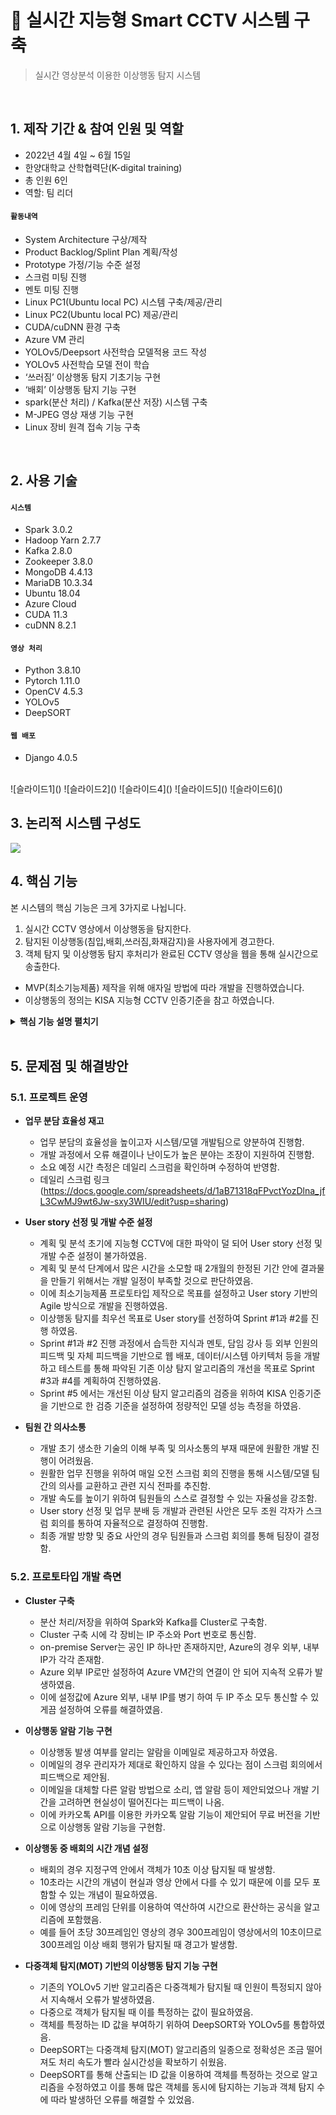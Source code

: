      
# :pushpin: 실시간 지능형 Smart CCTV 시스템 구축
>실시간 영상분석 이용한 이상행동 탐지 시스템  

</br>

## 1. 제작 기간 & 참여 인원 및 역할
- 2022년 4월 4일 ~ 6월 15일
- 한양대학교 산학협력단(K-digital training)
- 총 인원 6인
- 역할: 팀 리더

#### `활동내역`
- System Architecture 구상/제작
- Product Backlog/Splint Plan 계획/작성
- Prototype 가정/기능 수준 설정
- 스크럼 미팅 진행
- 멘토 미팅 진행
- Linux PC1(Ubuntu local PC) 시스템 구축/제공/관리
- Linux PC2(Ubuntu local PC) 제공/관리
- CUDA/cuDNN 환경 구축
- Azure VM 관리
- YOLOv5/Deepsort 사전학습 모델적용 코드 작성
- YOLOv5 사전학습 모델 전이 학습
- ‘쓰러짐’ 이상행동 탐지 기초기능 구현
- ‘배회’ 이상행동 탐지 기능 구현
- spark(분산 처리) / Kafka(분산 저장) 시스템 구축
- M-JPEG 영상 재생 기능 구현
- Linux 장비 원격 접속 기능 구축

</br>

## 2. 사용 기술
#### `시스템`
  - Spark 3.0.2
  - Hadoop Yarn 2.7.7
  - Kafka 2.8.0
  - Zookeeper 3.8.0
  - MongoDB 4.4.13
  - MariaDB 10.3.34
  - Ubuntu 18.04
  - Azure Cloud
  - CUDA 11.3
  - cuDNN 8.2.1
#### `영상 처리`
  - Python 3.8.10
  - Pytorch 1.11.0
  - OpenCV 4.5.3
  - YOLOv5
  - DeepSORT
#### `웹 배포`
  - Django 4.0.5

</br>
![슬라이드1]()
![슬라이드2]()
![슬라이드4]()
![슬라이드5]()
![슬라이드6]()

## 3. 논리적 시스템 구성도
![](https://user-images.githubusercontent.com/81274469/175882612-86992d04-8d5e-43c7-8207-8230c6210bcc.JPG)


## 4. 핵심 기능
본 시스템의 핵심 기능은 크게 3가지로 나뉩니다.
1. 실시간 CCTV 영상에서 이상행동을 탐지한다.
2. 탐지된 이상행동(침입,배회,쓰러짐,화재감지)을 사용자에게 경고한다.
3. 객체 탐지 및 이상행동 탐지 후처리가 완료된 CCTV 영상을 웹을 통해 실시간으로 송출한다.
- MVP(최소기능제품) 제작을 위해 애자일 방법에 따라 개발을 진행하였습니다.
- 이상행동의 정의는 KISA 지능형 CCTV 인증기준을 참고 하였습니다.

<details>
<summary><b>핵심 기능 설명 펼치기</b></summary>
<div markdown="1">

### 4.1. 물리적 시스템 구성도
![](https://user-images.githubusercontent.com/81274469/175882621-a02b7389-6570-4580-a45e-21749adbdac6.JPG)
- **시스템 동작 흐름**
     1. CCTV 영상이 Spark 안에서 Python을 기반으로 OpenCV를 통해 Frame단위로 쪼개어짐.
     2. OpenCV를 이용하여 MariaDB에 카메라 ID, 탐지된 이상행동의 종류, 금지구역 좌푯값을 저장.
     3. OpenCV에서 Frame 단위로 쪼개어준 영상 이미지를 바탕으로 YOLOv5와 DeepSORT 모델이 적용되어 Bbox를 검출함. 이를 바탕으로 설정하는 경계선에 다시 OpenCV가 색을 입혀 도형화함. Bbox는 객체를 인지한 후 인식된 객체의 중간 점으로 예상되는 픽셀값을 지칭하는 값으로, 우리 모델에서는 이를 기반으로 객체를 추적하고, 도형화함.
     4. 분석된 Frame을 JPG 형태로 인코딩하여 Byte 데이터로 변환하고 MongoDB와 Kafka에 실시간으로 처리되는 데이터를 저장함.
     5. 이상행동 탐지 과정에서 생성되는 Meta Data에 따라 카카오톡 API를 통한 사용자 경고 메시지가 발송됨. 
     6. Django 에서 구동되는 웹 서버에 사용자가 접속하면 MariaDB에 저장된 사용자 계정정보와 요청정보가 일치할 때 웹 대시보드에 접속할 수 있음.
     7. Django 에서 구동되는 웹 서버에서 Kafka로부터 수신하는 JPG 형식의 Byte 데이터를 M-JPEG 압축 방식으로 웹 대시보드에 영상 형태로 출력함.
     8. Django 메인 페이지에 내장되어있는 Grafana 대시보드가 MariaDB 안의 MetaData를 시각화하고 이를 이용하여 패턴이나 시계열 분석을 할 수 있음.


### 4.2. Software/Hardware 배치도


- **Software 배치도**
     ![](https://user-images.githubusercontent.com/81274469/175882625-8a981d8b-859e-496d-9450-3c964aa62e7e.JPG)
  - 각 Server는 Linux 기반의 Ubuntu 18.04 버전 OS를 바탕으로 구성됨.
  - CUDA / cuDNN은 머신러닝 구동 시 GPU를 사용하여 처리 속도를 올리기 위한 라이브러리 임.
  - RDBMS로 MariaDB를 채택하여 구축하였고, Nosql로 MongoDB를 구축하였음.
  - 분산 저장소로 Zookeeper 기반의 Kafka를 Cluster 구성하였음.
  - Hadoop Yarn을 이용하여 Spark Master와 Worker node들을 Cluster로 구성함.
  - 각 Spark node 안에는 모델 구동에 필요한 Pytorch, OpenCV, YOLOv5, DeepSORT 등이 구축됨.
     
 - **Hardware 배치도**
     ![](https://user-images.githubusercontent.com/81274469/175882631-79776d94-5d12-42a1-9405-c5d2260b6416.JPG)
  - 각 Server는 IP 주소로 통신하며 여기에 기반하는 Port 주소를 각 Cluster 마다 할당함.
  - 개인 PC를 기반으로 하는 On-premise Server 1개와 Azure Cloud를 기반으로 하는 VM Server 2개가 엮여 총 3개를 Cluster로 구성함.

### 4.3. 이상행동 탐지 알고리즘

- **침입 탐지 알고리즘**
     ![](https://user-images.githubusercontent.com/81274469/175884409-02451716-e95d-4758-b2a4-2e681777a986.JPG)
  - 침입은 사용자 설정 구역에 객체의 몸 전체가 들어가야 한다는 기준을 가지고 탐지함.
  - 객체를 탐지할 때 생기는 Bbox의 꼭지점을 포인트로 지칭하고 사용자 설정구역을 다각형으로 지칭할 때, 다각형 내부에 포인트가 있는지 판별하는 것이 기능 구현의 핵심임.
  - 포인트에서 오른쪽으로 직선을 그었을 때 직선의 접점 개수가 홀수면 다각형의 내부, 짝수면 외부로 판별함.
  - Bbox는 총 4개의 포인트가 있고 포인트 모두 내부로 판별되었을 때 침입으로 탐지함.

     
- **배회 탐지 알고리즘**
     ![](https://user-images.githubusercontent.com/81274469/175884410-cc921e26-662f-46f5-a693-7c1d7eba7fa0.JPG)
  - 배회는 객체의 몸 전체가 사용자 설정구역에서 10초 이상 머무는 것을 기준으로 탐지함.
  - 침입 탐지 알고리즘을 기본 조건으로 하여 작동함.
  - 위 사진과 같이 객체별로 등장한 프레임 수를 세어서 시간 개념으로 변환함.
  - 30fps의 영상에서 특정 객체가 등장한 프레임 수가 300이면 10초의 시간으로 인식되어 배회를 탐지함.
 
- **쓰러짐 탐지 알고리즘**
     ![](https://user-images.githubusercontent.com/81274469/175884404-b55919e4-7b5f-471a-bc13-4353b81a7822.JPG)
  - 쓰러짐은 사람이 주저앉거나 실신한 상태를 기준을 탐지함.
  - 객체가 쓰러졌을 때 Bbox의 가로와 세로 비율이 반전됨.
  - Bbox 대각선 위치의 꼭짓점을 서로 연결했을 때 교차점의 각도를 연산하여 기능을 구현함.
  - 객체가 잠깐 주저앉았을 때 쓰러짐으로 탐지하는 것을 보완하고자 쓰러진 상태가 일정 시간 유지되었을 때만 사용자에게 알람이 발송됨.
  - 객체가 화면 가장자리에서 등장할 때 몸의 일부만 탐지되면 Bbox의 비율이 반전되기 때문에 Bbox의 y값과 화면의 가장자리가 겹치는 경우를 배제함.
     
- **화재 탐지 모델**
     ![](https://user-images.githubusercontent.com/81274469/175884412-f231bad0-f74d-494f-a7f2-6dda22f46b03.jpg)
  - 화재 탐지 모델은 이상행동 탐지 모델과는 별개로 YOLOv5 가중치 값에 전이 학습을 하여 구축함.
  - 화재 이미지 데이터 약 400장을 labeling하고 훈련데이터와 검증데이터를 8:2로 학습을 진행함.
  - 0.5 이상의 예측 정확도를 가진 Bbox가 화면에 출력됨.



### 4.3. 모델 성능 평가
- **모델 성능 평가**
     ![](https://user-images.githubusercontent.com/81274469/175882635-da1c8a86-ffcc-4cfb-ab54-897dfe2bd636.JPG)
     ![](https://user-images.githubusercontent.com/81274469/175883441-78809e69-9991-41dc-bacb-3f86723f6b88.jpg)
  - KISA 지능형 CCTV 인증기준 기반 모델 성능 테스트를 진행함.
  - KISA에서 제공하는 테스트 프로그램 사용하여 결과값 측정함.
  - 침입/쓰러짐/배회/화재탐지 등 4가지 이상행동에 대해 실시함. 
  - 1차 성능테스트 결과 종합 평균 50점을 획득함.
  - 모델 성능개선 후 2차 성능테스트 결과 종합 평균 93.8점 획득함.



### 4.4. Django 이용 웹 배포 
- 제품 시연 영상 링크(https://drive.google.com/file/d/1BLu7KkrbiIg4_qPWKrz7apVQBAylC0Do/view?usp=sharing)
  - M-JPEG 방식으로 실시간으로 이상행동을 탐지하여 영상을 송출함.
  - 개발과정 및 CCTV 현재 위치 등 페이지 구성.
  - Grafana 대시보드를 이용하여 Meta Data 이용한 실시간 현황 보드 구축함.

</div>
</details>

</br>

## 5. 문제점 및 해결방안
### 5.1. 프로젝트 운영 
- **업무 분담 효율성 재고**
  - 업무 분담의 효율성을 높이고자 시스템/모델 개발팀으로 양분하여 진행함.
  - 개발 과정에서 오류 해결이나 난이도가 높은 분야는 조장이 지원하여 진행함.
  - 소요 예정 시간 측정은 데일리 스크럼을 확인하며 수정하여 반영함.
  - 데일리 스크럼 링크(https://docs.google.com/spreadsheets/d/1aB71318qFPvctYozDlna_jfL3CwMJ9wt6Jw-sxy3WIU/edit?usp=sharing)

- **User story 선정 및 개발 수준 설정**
  - 계획 및 분석 초기에 지능형 CCTV에 대한 파악이 덜 되어 User story 선정 및 개발 수준 설정이 불가하였음.
  - 계획 및 분석 단계에서 많은 시간을 소모할 때 2개월의 한정된 기간 안에 결과물을 만들기 위해서는 개발 일정이 부족할 것으로 판단하였음.
  - 이에 최소기능제품 프로토타입 제작으로 목표를 설정하고 User story 기반의 Agile 방식으로 개발을 진행하였음.
  - 이상행동 탐지를 최우선 목표로 User story를 선정하여 Sprint #1과 #2를 진행 하였음.
  - Sprint #1과 #2 진행 과정에서 습득한 지식과 멘토, 담임 강사 등 외부 인원의 피드백 및 자체 피드백을 기반으로 웹 배포, 데이터/시스템 아키텍처 등을 개발하고 테스트를 통해 파악된 기존 이상 탐지 알고리즘의 개선을 목표로 Sprint #3과 #4를 계획하여 진행하였음.
  - Sprint #5 에서는 개선된 이상 탐지 알고리즘의 검증을 위하여 KISA 인증기준을 기반으로 한 검증 기준을 설정하여 정량적인 모델 성능 측정을 하였음.
 
- **팀원 간 의사소통**
  - 개발 초기 생소한 기술의 이해 부족 및 의사소통의 부재 때문에 원활한 개발 진행이 어려웠음.
  - 원활한 업무 진행을 위하여 매일 오전 스크럼 회의 진행을 통해 시스템/모델 팀 간의 의사를 교환하고 관련 지식 전파를 추진함.
  - 개발 속도를 높이기 위하여 팀원들의 스스로 결정할 수 있는 자율성을 강조함.
  - User story 선정 및 업무 분배 등 개발과 관련된 사안은 모두 조원 각자가 스크럼 회의를 통하여 자율적으로 결정하여 진행함.
  - 최종 개발 방향 및 중요 사안의 경우 팀원들과 스크럼 회의를 통해 팀장이 결정함.



### 5.2. 프로토타입 개발 측면
- **Cluster 구축**
  - 분산 처리/저장을 위하여 Spark와 Kafka를 Cluster로 구축함.
  - Cluster 구축 시에 각 장비는 IP 주소와 Port 번호로 통신함.
  - on-premise Server는 공인 IP 하나만 존재하지만, Azure의 경우 외부, 내부 IP가 각각 존재함.
  - Azure 외부 IP로만 설정하여 Azure VM간의 연결이 안 되어 지속적 오류가 발생하였음.
  - 이에 설정값에 Azure 외부, 내부 IP를 병기 하여 두 IP 주소 모두 통신할 수 있게끔 설정하여 오류를 해결하였음.

- **이상행동 알람 기능 구현**
  - 이상행동 발생 여부를 알리는 알람을 이메일로 제공하고자 하였음.
  - 이메일의 경우 관리자가 제대로 확인하지 않을 수 있다는 점이 스크럼 회의에서 피드백으로 제안됨.
  - 이메일을 대체할 다른 알람 방법으로 소리, 앱 알람 등이 제안되었으나 개발 기간을 고려하면 현실성이 떨어진다는 피드백이 나옴.
  - 이에 카카오톡 API를 이용한 카카오톡 알람 기능이 제안되어 무료 버전을 기반으로 이상행동 알람 기능을 구현함.

- **이상행동 중 배회의 시간 개념 설정**
  - 배회의 경우 지정구역 안에서 객체가 10초 이상 탐지될 때 발생함.
  - 10초라는 시간의 개념이 현실과 영상 안에서 다를 수 있기 때문에 이를 모두 포함할 수 있는 개념이 필요하였음.
  - 이에 영상의 프레임 단위를 이용하여 역산하여 시간으로 환산하는 공식을 알고리즘에 포함했음.
  - 예를 들어 초당 30프레임인 영상의 경우 300프레임이 영상에서의 10초이므로 300프레임 이상 배회 행위가 탐지될 때 경고가 발생함.

- **다중객체 탐지(MOT) 기반의 이상행동 탐지 기능 구현**
  - 기존의 YOLOv5 기반 알고리즘은 다중객체가 탐지될 때 인원이 특정되지 않아서 지속해서 오류가 발생하였음.
  - 다중으로 객체가 탐지될 때 이를 특정하는 값이 필요하였음.
  - 객체를 특정하는 ID 값을 부여하기 위하여 DeepSORT와 YOLOv5를 통합하였음.
  - DeepSORT는 다중객체 탐지(MOT) 알고리즘의 일종으로 정확성은 조금 떨어져도 처리 속도가 빨라 실시간성을 확보하기 쉬웠음.
  - DeepSORT를 통해 산출되는 ID 값을 이용하여 객체를 특정하는 것으로 알고리즘을 수정하였고 이를 통해 많은 객체를 동시에 탐지하는 기능과 객체 탐지 수에 따라 발생하던 오류를 해결할 수 있었음.
</div>
</details>
